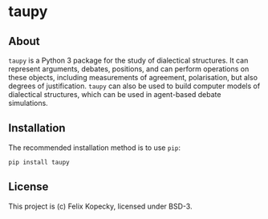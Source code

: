 # taupy

## About
`taupy` is a Python 3 package for the study of dialectical structures. It can represent arguments, debates, positions, and can perform operations on these objects, including measurements of agreement, polarisation, but also degrees of justification. `taupy` can also be used to build computer models of dialectical structures, which can be used in agent-based debate simulations.

## Installation
The recommended installation method is to use `pip`:

```
pip install taupy
```

## License
This project is (c) Felix Kopecky, licensed under BSD-3.

